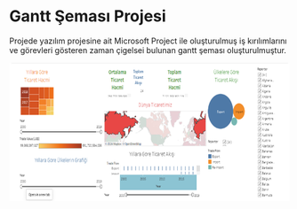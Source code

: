 # Gantt Şeması Projesi

Projede yazılım projesine ait Microsoft Project ile oluşturulmuş iş kırılımlarını ve görevleri gösteren  zaman çigelsei bulunan gantt şeması oluşturulmuştur.

<img src="https://github.com/AysenurBALKAN/TableauAnalizProjesi/blob/main/TableauProject.PNG" width="100%" height="250px">
